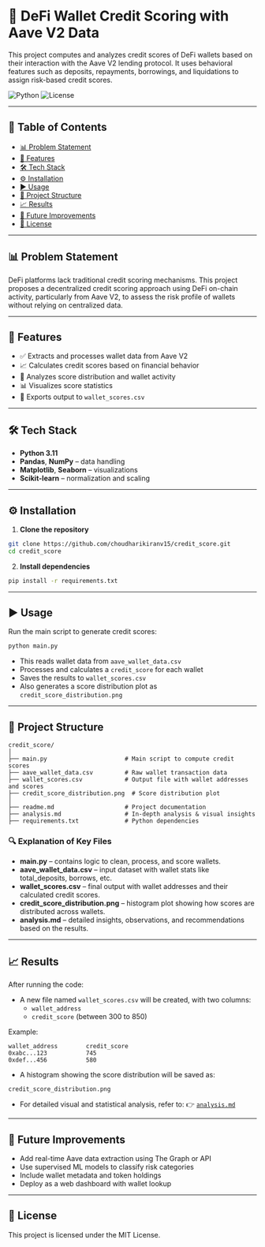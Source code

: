 # 🏦 DeFi Wallet Credit Scoring with Aave V2 Data

This project computes and analyzes credit scores of DeFi wallets based on their interaction with the Aave V2 lending protocol. It uses behavioral features such as deposits, repayments, borrowings, and liquidations to assign risk-based credit scores.

![Python](https://img.shields.io/badge/python-3.11-blue)
![License](https://img.shields.io/github/license/choudharikiranv15/credit_score)

---

## 📌 Table of Contents

- [📊 Problem Statement](#-problem-statement)
- [🚀 Features](#-features)
- [🛠 Tech Stack](#-tech-stack)
- [⚙️ Installation](#-installation)
- [▶️ Usage](#-usage)
- [📁 Project Structure](#-project-structure)
- [📈 Results](#-results)
- [🧠 Future Improvements](#-future-improvements)
- [📄 License](#-license)

---

## 📊 Problem Statement

DeFi platforms lack traditional credit scoring mechanisms. This project proposes a decentralized credit scoring approach using DeFi on-chain activity, particularly from Aave V2, to assess the risk profile of wallets without relying on centralized data.

---

## 🚀 Features

- ✅ Extracts and processes wallet data from Aave V2
- 📈 Calculates credit scores based on financial behavior
- 🔎 Analyzes score distribution and wallet activity
- 📊 Visualizes score statistics
- 💾 Exports output to `wallet_scores.csv`

---

## 🛠 Tech Stack

- **Python 3.11**
- **Pandas**, **NumPy** – data handling
- **Matplotlib**, **Seaborn** – visualizations
- **Scikit-learn** – normalization and scaling

---

## ⚙️ Installation

1. **Clone the repository**

```bash
git clone https://github.com/choudharikiranv15/credit_score.git
cd credit_score
```

2. **Install dependencies**

```bash
pip install -r requirements.txt
```

---

## ▶️ Usage

Run the main script to generate credit scores:

```bash
python main.py
```

- This reads wallet data from `aave_wallet_data.csv`
- Processes and calculates a `credit_score` for each wallet
- Saves the results to `wallet_scores.csv`
- Also generates a score distribution plot as `credit_score_distribution.png`

---

## 📁 Project Structure

```plaintext
credit_score/
│
├── main.py                      # Main script to compute credit scores
├── aave_wallet_data.csv         # Raw wallet transaction data
├── wallet_scores.csv            # Output file with wallet addresses and scores
├── credit_score_distribution.png  # Score distribution plot
│
├── readme.md                    # Project documentation
├── analysis.md                  # In-depth analysis & visual insights
├── requirements.txt             # Python dependencies
```

### 🔍 Explanation of Key Files

- **main.py** – contains logic to clean, process, and score wallets.
- **aave_wallet_data.csv** – input dataset with wallet stats like total_deposits, borrows, etc.
- **wallet_scores.csv** – final output with wallet addresses and their calculated credit scores.
- **credit_score_distribution.png** – histogram plot showing how scores are distributed across wallets.
- **analysis.md** – detailed insights, observations, and recommendations based on the results.

---

## 📈 Results

After running the code:

- A new file named `wallet_scores.csv` will be created, with two columns:
  - `wallet_address`
  - `credit_score` (between 300 to 850)

Example:

```
wallet_address        credit_score
0xabc...123           745
0xdef...456           580
```

- A histogram showing the score distribution will be saved as:

```plaintext
credit_score_distribution.png
```

- For detailed visual and statistical analysis, refer to:
  👉 [`analysis.md`](analysis.md)

---

## 🧠 Future Improvements

- Add real-time Aave data extraction using The Graph or API
- Use supervised ML models to classify risk categories
- Include wallet metadata and token holdings
- Deploy as a web dashboard with wallet lookup

---

## 📄 License

This project is licensed under the MIT License.

